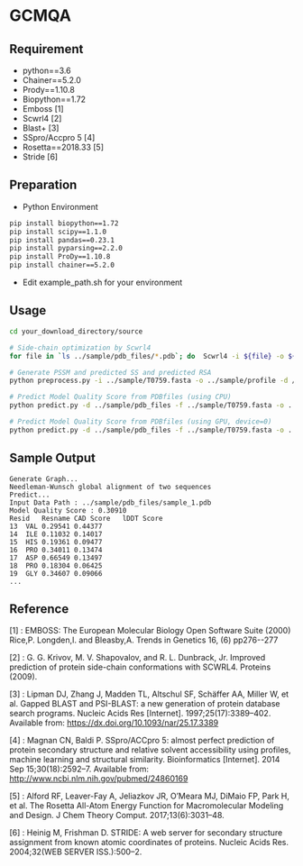 # GCMQA

## Requirement
- python==3.6
- Chainer==5.2.0
- Prody==1.10.8
- Biopython==1.72
- Emboss [1]
- Scwrl4 [2]
- Blast+ [3]
- SSpro/Accpro 5 [4]
- Rosetta==2018.33 [5]
- Stride [6]
## Preparation

- Python Environment
```bash
pip install biopython==1.72
pip install scipy==1.1.0
pip install pandas==0.23.1
pip install pyparsing==2.2.0
pip install ProDy==1.10.8
pip install chainer==5.2.0
```
- Edit example_path.sh for your environment


## Usage
```bash
cd your_download_directory/source

# Side-chain optimization by Scwrl4
for file in `ls ../sample/pdb_files/*.pdb`; do  Scwrl4 -i ${file} -o ${file}; done

# Generate PSSM and predicted SS and predicted RSA
python preprocess.py -i ../sample/T0759.fasta -o ../sample/profile -d /your_directory/uniref90/uniref90 -n 4

# Predict Model Quality Score from PDBfiles (using CPU)
python predict.py -d ../sample/pdb_files -f ../sample/T0759.fasta -o ../sample/result -m ../data/pretrained_model.npz -p ../sample/profile

# Predict Model Quality Score from PDBfiles (using GPU, device=0)
python predict.py -d ../sample/pdb_files -f ../sample/T0759.fasta -o ../sample/result -m ../data/pretrained_model.npz -p ../sample/profile -g 0

```
## Sample Output
```text
Generate Graph...
Needleman-Wunsch global alignment of two sequences
Predict...
Input Data Path : ../sample/pdb_files/sample_1.pdb
Model Quality Score : 0.30910
Resid	Resname	CAD Score	lDDT Score
13	VAL	0.29541	0.44377
14	ILE	0.11032	0.14017
15	HIS	0.19361	0.09477
16	PRO	0.34011	0.13474
17	ASP	0.66549	0.13497
18	PRO	0.18304	0.06425
19	GLY	0.34607	0.09066
...
```




## Reference
[1] : EMBOSS: The European Molecular Biology Open Software Suite (2000) Rice,P. Longden,I. and Bleasby,A. Trends in Genetics 16, (6) pp276--277

[2] : G. G. Krivov, M. V. Shapovalov, and R. L. Dunbrack, Jr. Improved prediction of protein side-chain conformations with SCWRL4. Proteins (2009).

[3] : Lipman DJ, Zhang J, Madden TL, Altschul SF, Schäffer AA, Miller W, et al. Gapped BLAST and PSI-BLAST: a new generation of protein database search programs. Nucleic Acids Res [Internet]. 1997;25(17):3389–402. Available from: https://dx.doi.org/10.1093/nar/25.17.3389

[4] : Magnan CN, Baldi P. SSpro/ACCpro 5: almost perfect prediction of protein secondary structure and relative solvent accessibility using profiles, machine learning and structural similarity. Bioinformatics [Internet]. 2014 Sep 15;30(18):2592–7. Available from: http://www.ncbi.nlm.nih.gov/pubmed/24860169

[5] : Alford RF, Leaver-Fay A, Jeliazkov JR, O’Meara MJ, DiMaio FP, Park H, et al. The Rosetta All-Atom Energy Function for Macromolecular Modeling and Design. J Chem Theory Comput. 2017;13(6):3031–48. 

[6] : Heinig M, Frishman D. STRIDE: A web server for secondary structure assignment from known atomic coordinates of proteins. Nucleic Acids Res. 2004;32(WEB SERVER ISS.):500–2. 
